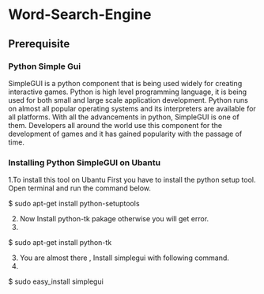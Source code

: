 # Word-Search-Engine
## Prerequisite
### Python Simple Gui
SimpleGUI is a python component that is being used widely for creating interactive games. Python is high level programming language, it is being used for both small and large scale application development. Python runs on almost all popular operating systems and its interpreters are available for all platforms. With all the advancements in python, SimpleGUI is one of them. Developers all around the world use this component for the development of games and it has gained popularity with the passage of time.

### Installing Python SimpleGUI on Ubantu
1.To install this tool on Ubantu First you have to install the python setup tool. Open terminal and run the command below.

$ sudo apt-get install python-setuptools

2. Now Install python-tk pakage otherwise you will get error.
3. 
$ sudo apt-get install python-tk

3. You are almost there , Install simplegui with following command.
4. 
$ sudo easy_install simplegui
